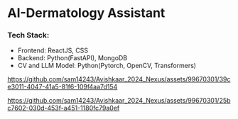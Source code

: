 # AI-Dermatology Assistant

<h3>Tech Stack:</h3>
<ul>
<li>Frontend: ReactJS, CSS</li>
<li>Backend: Python(FastAPI), MongoDB</li>
<li>CV and LLM Model: Python(Pytorch, OpenCV, Transformers)</li>
</ul>


https://github.com/sam14243/Avishkaar_2024_Nexus/assets/99670301/39ce3011-4047-41a5-81f6-109f4aa7d154



https://github.com/sam14243/Avishkaar_2024_Nexus/assets/99670301/25bc7602-030d-453f-a451-1180fc79a0ef

